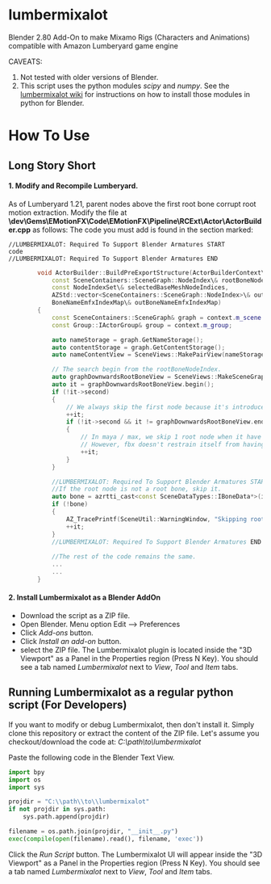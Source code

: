 # lumbermixalot
Blender 2.80 Add-On to make Mixamo Rigs (Characters and Animations) compatible with Amazon Lumberyard game engine

CAVEATS: 
1. Not tested with older versions of Blender.
2. This script uses the python modules *scipy* and *numpy*. See the [lumbermixalot wiki](https://github.com/lumbermixalot/lumbermixalot/wiki) for instructions on how to install those modules in python for Blender.


# How To Use
## Long Story Short
#### 1. Modify and Recompile Lumberyard.
As of Lumberyard 1.21, parent nodes above the first root bone corrupt root motion extraction. 
Modify the file at **<LumberyardRoot>\dev\Gems\EMotionFX\Code\EMotionFX\Pipeline\RCExt\Actor\ActorBuilder.cpp** as follows: 
The code you must add is found in the section marked:
```
//LUMBERMIXALOT: Required To Support Blender Armatures START
code
//LUMBERMIXALOT: Required To Support Blender Armatures END
```
```cpp  
        void ActorBuilder::BuildPreExportStructure(ActorBuilderContext\& context,
            const SceneContainers::SceneGraph::NodeIndex\& rootBoneNodeIndex,
            const NodeIndexSet\& selectedBaseMeshNodeIndices,
            AZStd::vector<SceneContainers::SceneGraph::NodeIndex>\& outNodeIndices,
            BoneNameEmfxIndexMap\& outBoneNameEmfxIndexMap)
        {
            const SceneContainers::SceneGraph& graph = context.m_scene.GetGraph();
            const Group::IActorGroup& group = context.m_group;

            auto nameStorage = graph.GetNameStorage();
            auto contentStorage = graph.GetContentStorage();
            auto nameContentView = SceneViews::MakePairView(nameStorage, contentStorage);

            // The search begin from the rootBoneNodeIndex.
            auto graphDownwardsRootBoneView = SceneViews::MakeSceneGraphDownwardsView<SceneViews::BreadthFirst>(graph, rootBoneNodeIndex, nameContentView.begin(), true);
            auto it = graphDownwardsRootBoneView.begin();
            if (!it->second)
            {
                // We always skip the first node because it's introduced by scenegraph
                ++it;
                if (!it->second && it != graphDownwardsRootBoneView.end())
                {
                    // In maya / max, we skip 1 root node when it have no content (emotionfx always does this)
                    // However, fbx doesn't restrain itself from having multiple root nodes. We might want to revisit here if it ever become a problem.
                    ++it;
                }
            }

            //LUMBERMIXALOT: Required To Support Blender Armatures START
            //If the root node is not a root bone, skip it.
            auto bone = azrtti_cast<const SceneDataTypes::IBoneData*>(it->second);
            if (!bone)
            {
                AZ_TracePrintf(SceneUtil::WarningWindow, "Skipping root node because it is not a root bone.\n");
                ++it;
            }
            //LUMBERMIXALOT: Required To Support Blender Armatures END
            
            //The rest of the code remains the same.
            ...
            ...
        }
```
#### 2. Install Lumbermixalot as a Blender AddOn
- Download the script as a ZIP file.
- Open Blender. Menu option Edit --> Preferences
- Click *Add-ons* button.
- Click *Install an add-on* button.
- select the ZIP file.
The Lumbermixalot plugin is located inside the "3D Viewport" as a Panel in the Properties region (Press N Key). You should see a tab named *Lumbermixalot* next to *View*, *Tool* and *Item* tabs.

## Running Lumbermixalot as a regular python script (For Developers)
If you want to modify or debug Lumbermixalot, then don't install it.
Simply clone this repository or extract the content of the ZIP file.
Let's assume you checkout/download the code at:
*C:\\path\\to\\lumbermixalot*

Paste the following code in the Blender Text View.
```python
import bpy
import os
import sys

projdir = "C:\\path\\to\\lumbermixalot"
if not projdir in sys.path:
    sys.path.append(projdir)

filename = os.path.join(projdir, "__init__.py")
exec(compile(open(filename).read(), filename, 'exec'))
```
Click the *Run Script* button. The Lumbermixalot UI will appear inside the "3D Viewport" as a Panel in the Properties region (Press N Key). You should see a tab named *Lumbermixalot* next to *View*, *Tool* and *Item* tabs.
